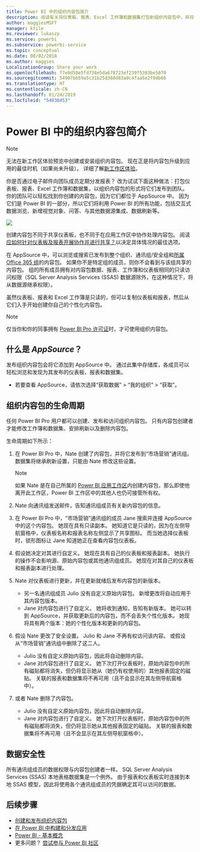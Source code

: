 ```yaml
---
title: Power BI 中的组织内容包简介
description: 阅读有关将仪表板、报表、Excel 工作簿和数据集打包到组织内容包中，并将其与同事共享的信息。
author: maggiesMSFT
manager: kfile
ms.reviewer: lukaszp
ms.service: powerbi
ms.subservice: powerbi-service
ms.topic: conceptual
ms.date: 08/02/2018
ms.author: maggies
LocalizationGroup: Share your work
ms.openlocfilehash: f7e8d58e5fd738e5da678723ef239f5303be5070
ms.sourcegitcommit: 54907bb59a5c31b25d368d83a0c4faa5e2f0db66
ms.translationtype: HT
ms.contentlocale: zh-CN
ms.lasthandoff: 01/24/2019
ms.locfileid: "54838453"
---
```

# <a name="intro-to-organizational-content-packs-in-power-bi"></a>Power BI 中的组织内容包简介
> [!NOTE]
> 无法在新工作区体验预览中创建或安装组织内容包。 现在正是将内容包升级到应用的最佳时机（如果尚未升级）。 详细了解[新工作区体验](service-create-the-new-workspaces.md)。
> 

你是否通过电子邮件向团队成员定期分发报表？ 改为试试下面这种做法：打包仪表板、报表、Excel 工作簿和数据集，以组织内容包的形式将它们发布到团队。 你的团队可以轻松找到你创建的内容包，因为它们都位于 AppSource 中。 因为它们是 Power BI 的一部分，所以它们将利用 Power BI 的所有功能，包括交互式数据浏览、新增视觉对象、问答、与其他数据源集成、数据刷新等。

![](media/service-organizational-content-pack-introduction/power-bi-org-content-packs.png)

创建内容包不同于共享仪表板，也不同于在应用工作区中协作处理内容包。 阅读[应如何针对仪表板及报表开展协作并进行共享？](service-how-to-collaborate-distribute-dashboards-reports.md)以决定具体情况的最佳选项。 

在 AppSource 中，可以浏览或搜索已发布到整个组织、通讯组/安全组和[所属 Office 365 组](https://support.office.com/article/Create-a-group-in-Office-365-7124dc4c-1de9-40d4-b096-e8add19209e9)的内容包。 如果你不是特定组的成员，则你不会看到与该组共享的内容包。 组的所有成员拥有对内容包数据、报表、工作簿和仪表板相同的只读访问权限（SQL Server Analysis Services (SSAS) 数据源除外，在这种情况下，将从数据源继承权限）。

虽然仪表板、报表和 Excel 工作簿是只读的，但可以复制仪表板和报表，然后从它们入手开始创建你自己的个性化内容包。

> [!NOTE]
> 仅当你和你的同事拥有 [Power BI Pro 许可证](service-features-license-type.md)时，才可使用组织内容包。
> 
> 

## <a name="what-is-appsource"></a>什么是 *AppSource*？
发布组织内容包会将它添加到 AppSource 中。  通过此集中存储库，各成员可以轻松浏览和发现为其发布的仪表板、报表和数据集。  

* 若要查看 AppSource，请依次选择“获取数据” > “我的组织” > “获取”。

## <a name="the-life-cycle-of-an-organizational-content-pack"></a>组织内容包的生命周期
任何 Power BI Pro 用户都可以创建、发布和访问组织内容包。 只有内容包创建者才能修改工作簿和数据集、安排刷新以及删除内容包。

生命周期如下所示：

1. 在 Power BI Pro 中，Nate 创建了内容包，并将它发布到“市场营销”通讯组。 数据集将继承刷新设置，只能由 Nate 修改这些设置。
   
   > [!NOTE]
   > 如果 Nate 是在自己所属的 [Power BI 应用工作区](service-create-distribute-apps.md)内创建内容包，那么即使他离开此工作区，Power BI 工作区中的其他人也仍可接管所有权。
   > 
   > 
2. Nate 向通讯组发送邮件，告知通讯组成员有关新内容包的信息。
3. 在 Power BI Pro 中，“市场营销”通讯组的成员 Jane 搜索并连接 AppSource 中的这个内容包。 她现在具有只读副本。  她知道它是只读的，因为在左侧导航窗格中，仪表板名称和报表名称左侧显示了共享图标。 而当她选择仪表板时，锁形图标让 Jane 知道她正在查看内容包仪表板。 
4. 假设她决定对其进行自定义。 她现在具有自己的仪表板和报表副本。 她执行的操作不会影响源、原始内容包或其他通讯组成员。 她现在对其自己的仪表板和报表副本进行处理。
5. Nate 对仪表板进行更新，并在更新就绪后发布内容包的新版本。
   
   * 另一名通讯组成员 Julio 没有自定义原始内容包。 新增更改将自动应用于其内容包版本。  
   * Jane 对内容包进行了自定义。 她将收到通知，告知有新版本。  她可以转到 AppSource，并获取更新后的内容包，而不会丢失个性化版本。 她现将具有两个版本：她的个性化版本和更新的内容包。
6. 假设 Nate 更改了安全设置。 Julio 和 Jane 不再有权访问该内容。 或假设从“市场营销”通讯组中删除了这二人。
   
   * Julio 没有自定义原始内容包，因此将自动删除内容。 
   * Jane 对内容包进行了自定义。 她下次打开仪表板时，原始内容包中的所有磁贴都将消失，但仍将显示她从（她仍有权使用的）其他报表固定的磁贴。 关联的报表和数据集将不再可用（且不会显示在其左侧导航窗格中）。
7. 或者 Nate 删除了内容包。
   
   * Julio 没有自定义原始内容包，因此将自动删除内容。 
   * Jane 对内容包进行了自定义。 她下次打开仪表板时，原始内容包中的所有磁贴都将消失，但仍将显示她从其他报表固定的磁贴。 关联的报表和数据集将不再可用（且不会显示在其左侧导航窗格中）。

## <a name="data-security"></a>数据安全性
所有通讯组成员的数据权限与内容包创建者一样。 SQL Server Analysis Services (SSAS) 本地表格数据集是一个例外。 由于报表和仪表板实时连接到本地 SSAS 模型，因此将使用各个通讯组成员的凭据确定其可以访问的数据。

## <a name="next-steps"></a>后续步骤
* [创建和发布组织内容包](service-organizational-content-pack-create-and-publish.md)
* [在 Power BI 中构建和分发应用](service-create-distribute-apps.md) 
* [Power BI - 基本概念](consumer/end-user-basic-concepts.md)
* 更多问题？ [尝试参与 Power BI 社区](http://community.powerbi.com/)


